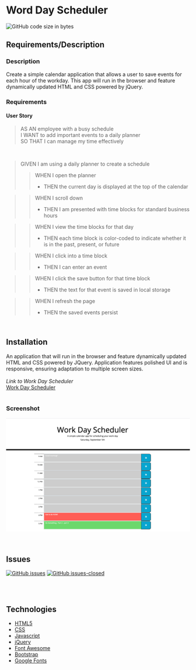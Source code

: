 # Word Day Scheduler

![GitHub code size in bytes](https://img.shields.io/github/languages/code-size/fondofhats/workDay-scheduler)

## Requirements/Description
### Description
Create a simple calendar application that allows a user to save events for each hour of the workday. This app will run in the browser and feature dynamically updated HTML and CSS powered by jQuery.
<br>
### Requirements
#### User Story
>AS AN employee with a busy schedule <br>
I WANT to add important events to a daily planner<br>
SO THAT I can manage my time effectively<br>
<br>

>GIVEN I am using a daily planner to create a schedule
>>WHEN I open the planner<br>
>> + THEN the current day is displayed at the top of the calendar<br>

>>WHEN I scroll down<br>
>> + THEN I am presented with time blocks for standard business hours<br>

>>WHEN I view the time blocks for that day<br>
>> + THEN each time block is color-coded to indicate whether it is in the past, present, or future<br>

>>WHEN I click into a time block<br>
>> + THEN I can enter an event<br>

>>WHEN I click the save button for that time block <br>
>> + THEN the text for that event is saved in local storage<br>

>>WHEN I refresh the page<br>
>> + THEN the saved events persist<br>

<br>

## Installation

An application that will run in the browser and feature dynamically updated HTML and CSS powered by JQuery. Application features polished UI and is responsive, ensuring adaptation to multiple screen sizes.
<br>
<br>
*Link to Work Day Scheduler* <br>
[Work Day Scheduler](https://fondofhats.github.io/workday-scheduler/)
<br>
<br>
### Screenshot

![Work Day Scheduler](https://raw.githubusercontent.com/fondofhats/workday-scheduler/master/workday-scheduler.png)

<br>

<!--
## Version
[![Version](https://badge.fury.io/gh/fondofhats%2workday-scheduler.svg)](https://badge.fury.io/gh/fondofhats%2wordday-scheduler)
[![GitHub version](https://badge.fury.io/gh/fondofhats%2Fbadges.svg)](http://badge.fury.io/gh/fondofhats%2workday-scheuler)
-->

## Issues
[![GitHub issues](https://img.shields.io/github/issues/fondofhats/workday-scheduler.svg)](https://GitHub.com/fondofhats/workday-scheduler/issues/)
[![GitHub issues-closed](https://img.shields.io/github/issues-closed/fondofhats/workday-scheduler.svg)](https://GitHub.com/fondofhats/workday-scheduler/issues?q=is%3Aissue+is%3Aclosed)

<br>
<br>


## Technologies

* [HTML5](https://developer.mozilla.org/en-US/docs/Web/Guide/HTML/HTML5)
* [CSS](https://developer.mozilla.org/en-US/docs/Web/CSS)
* [Javascript](https://developer.mozilla.org/en-US/docs/Web/JavaScript)
* [jQuery](https://jquery.com/)
* [Font Awesome](https://fontawesome.com/)
* [Bootstrap](https://getbootstrap.com/)
* [Google Fonts](https://fonts.google.com/)

